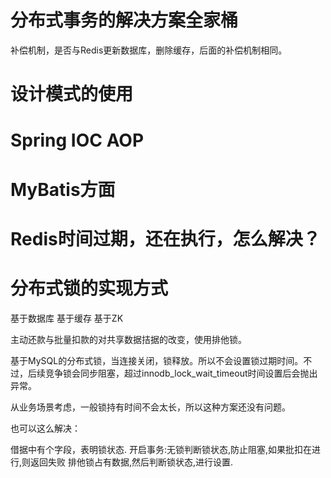 # 分布式事务的解决方案全家桶

补偿机制，是否与Redis更新数据库，删除缓存，后面的补偿机制相同。

# 设计模式的使用

# Spring IOC AOP

# MyBatis方面

# Redis时间过期，还在执行，怎么解决？

# 分布式锁的实现方式

基于数据库
基于缓存
基于ZK

主动还款与批量扣款的对共享数据拮据的改变，使用排他锁。

基于MySQL的分布式锁，当连接关闭，锁释放。所以不会设置锁过期时间。不过，后续竞争锁会同步阻塞，超过innodb_lock_wait_timeout时间设置后会抛出异常。

从业务场景考虑，一般锁持有时间不会太长，所以这种方案还没有问题。

也可以这么解决：

借据中有个字段，表明锁状态.
开启事务:无锁判断锁状态,防止阻塞,如果批扣在进行,则返回失败
排他锁占有数据,然后判断锁状态,进行设置.





